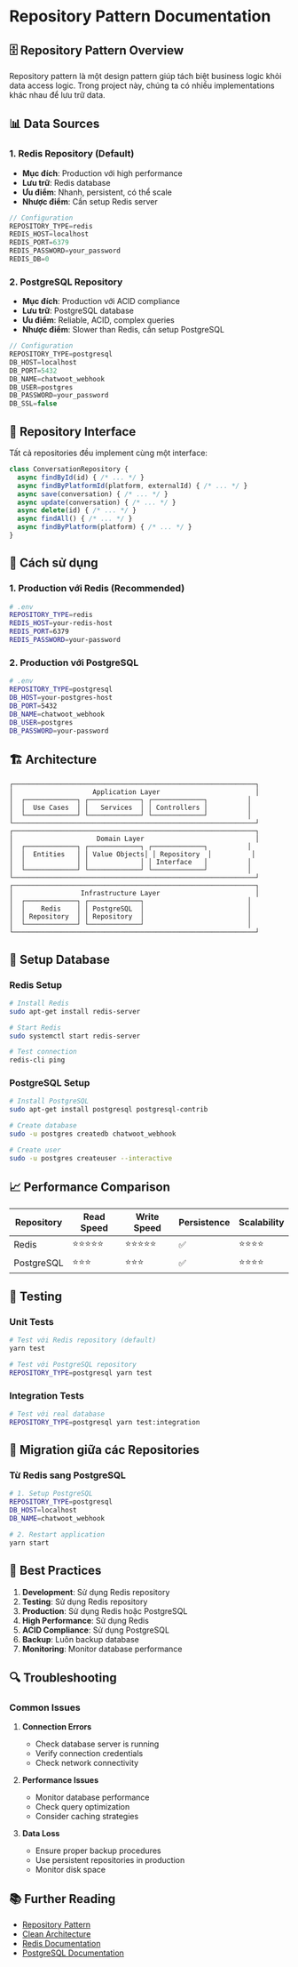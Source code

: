 # Repository Pattern Documentation

## 🗄️ Repository Pattern Overview

Repository pattern là một design pattern giúp tách biệt business logic khỏi data access logic. Trong project này, chúng ta có nhiều implementations khác nhau để lưu trữ data.

## 📊 Data Sources

### 1. **Redis Repository** (Default)
- **Mục đích**: Production với high performance
- **Lưu trữ**: Redis database
- **Ưu điểm**: Nhanh, persistent, có thể scale
- **Nhược điểm**: Cần setup Redis server

```javascript
// Configuration
REPOSITORY_TYPE=redis
REDIS_HOST=localhost
REDIS_PORT=6379
REDIS_PASSWORD=your_password
REDIS_DB=0
```

### 2. **PostgreSQL Repository**
- **Mục đích**: Production với ACID compliance
- **Lưu trữ**: PostgreSQL database
- **Ưu điểm**: Reliable, ACID, complex queries
- **Nhược điểm**: Slower than Redis, cần setup PostgreSQL

```javascript
// Configuration
REPOSITORY_TYPE=postgresql
DB_HOST=localhost
DB_PORT=5432
DB_NAME=chatwoot_webhook
DB_USER=postgres
DB_PASSWORD=your_password
DB_SSL=false
```

## 🔄 Repository Interface

Tất cả repositories đều implement cùng một interface:

```javascript
class ConversationRepository {
  async findById(id) { /* ... */ }
  async findByPlatformId(platform, externalId) { /* ... */ }
  async save(conversation) { /* ... */ }
  async update(conversation) { /* ... */ }
  async delete(id) { /* ... */ }
  async findAll() { /* ... */ }
  async findByPlatform(platform) { /* ... */ }
}
```

## 🚀 Cách sử dụng

### 1. **Production với Redis** (Recommended)
```bash
# .env
REPOSITORY_TYPE=redis
REDIS_HOST=your-redis-host
REDIS_PORT=6379
REDIS_PASSWORD=your-password
```

### 2. **Production với PostgreSQL**
```bash
# .env
REPOSITORY_TYPE=postgresql
DB_HOST=your-postgres-host
DB_PORT=5432
DB_NAME=chatwoot_webhook
DB_USER=postgres
DB_PASSWORD=your-password
```


## 🏗️ Architecture

```
┌─────────────────────────────────────────────────────────────┐
│                    Application Layer                        │
│  ┌─────────────┐ ┌─────────────┐ ┌─────────────┐          │
│  │  Use Cases  │ │   Services  │ │ Controllers │          │
│  └─────────────┘ └─────────────┘ └─────────────┘          │
└─────────────────────────────────────────────────────────────┘
┌─────────────────────────────────────────────────────────────┐
│                     Domain Layer                            │
│  ┌─────────────┐ ┌─────────────┐ ┌─────────────┐          │
│  │  Entities   │ │ Value Objects│ │ Repository  │          │
│  │             │ │             │ │ Interface   │          │
│  └─────────────┘ └─────────────┘ └─────────────┘          │
└─────────────────────────────────────────────────────────────┘
┌─────────────────────────────────────────────────────────────┐
│                 Infrastructure Layer                        │
│  ┌─────────────┐ ┌─────────────┐                          │
│  │    Redis    │ │ PostgreSQL  │                          │
│  │ Repository  │ │ Repository  │                          │
│  └─────────────┘ └─────────────┘                          │
└─────────────────────────────────────────────────────────────┘
```

## 🔧 Setup Database

### Redis Setup
```bash
# Install Redis
sudo apt-get install redis-server

# Start Redis
sudo systemctl start redis-server

# Test connection
redis-cli ping
```

### PostgreSQL Setup
```bash
# Install PostgreSQL
sudo apt-get install postgresql postgresql-contrib

# Create database
sudo -u postgres createdb chatwoot_webhook

# Create user
sudo -u postgres createuser --interactive
```


## 📈 Performance Comparison

| Repository | Read Speed | Write Speed | Persistence | Scalability |
|------------|------------|-------------|-------------|-------------|
| Redis      | ⭐⭐⭐⭐⭐ | ⭐⭐⭐⭐⭐ | ✅ | ⭐⭐⭐⭐ |
| PostgreSQL | ⭐⭐⭐ | ⭐⭐⭐ | ✅ | ⭐⭐⭐⭐ |

## 🧪 Testing

### Unit Tests
```bash
# Test với Redis repository (default)
yarn test

# Test với PostgreSQL repository
REPOSITORY_TYPE=postgresql yarn test
```

### Integration Tests
```bash
# Test với real database
REPOSITORY_TYPE=postgresql yarn test:integration
```

## 🔄 Migration giữa các Repositories

### Từ Redis sang PostgreSQL
```bash
# 1. Setup PostgreSQL
REPOSITORY_TYPE=postgresql
DB_HOST=localhost
DB_NAME=chatwoot_webhook

# 2. Restart application
yarn start
```

## 🚨 Best Practices

1. **Development**: Sử dụng Redis repository
2. **Testing**: Sử dụng Redis repository
3. **Production**: Sử dụng Redis hoặc PostgreSQL
4. **High Performance**: Sử dụng Redis
5. **ACID Compliance**: Sử dụng PostgreSQL
6. **Backup**: Luôn backup database
7. **Monitoring**: Monitor database performance

## 🔍 Troubleshooting

### Common Issues

1. **Connection Errors**
   - Check database server is running
   - Verify connection credentials
   - Check network connectivity

2. **Performance Issues**
   - Monitor database performance
   - Check query optimization
   - Consider caching strategies

3. **Data Loss**
   - Ensure proper backup procedures
   - Use persistent repositories in production
   - Monitor disk space

## 📚 Further Reading

- [Repository Pattern](https://martinfowler.com/eaaCatalog/repository.html)
- [Clean Architecture](https://blog.cleancoder.com/uncle-bob/2012/08/13/the-clean-architecture.html)
- [Redis Documentation](https://redis.io/documentation)
- [PostgreSQL Documentation](https://www.postgresql.org/docs/)
